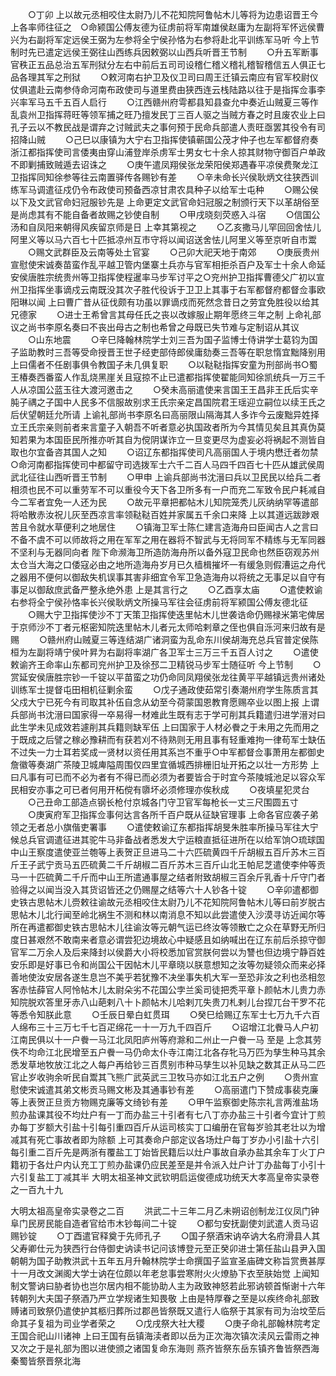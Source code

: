 <!-- { "loadSidebar": true } -->
　　○丁卯  上以故元丞相咬住太尉乃儿不花知院阿鲁帖木儿等将为边患诏晋王今上各率师往征之　○命颍国公傅友德为征虏前将军南雄侯赵庸为左副将军怀远侯曹兴为右副将军定远侯王弼为左参将全宁侯孙恪为右参将赴北平训练军马听  今上节制时先已遣定远侯王弼往山西练兵因敕弼以山西兵听晋王节制
　　○升五军断事官秩正五品总治五军刑狱分左右中前后五司司设稽仁稽义稽礼稽智稽信五人俱正七品各理其军之刑狱
　　○敕河南右护卫及仪卫司曰周王迁镇云南应有官军校尉仪仗俱遣赴云南参侍命河南布政使司与道里费由狭西连云栈陆路以往于是指挥佥事李兴率军马五千五百人启行
　　○江西赣州府雩都县知县查允中奏近山贼夏三等作乱袁州卫指挥蒋旺等领军捕之旺乃擅发民丁三百人驱之当贼方春之时且废农业上曰孔子云以不教民战是谓弃之讨贼武夫之事何预于民命兵部遣人责旺亟罢其役令有司招降山贼
　　○己巳以康镇为大宁右卫指挥使镇蕲国公茂才仲子也左军都督府奏浙江都指挥使司言倭夷由穿山浦登岸杀虏军士男女七十余人掠其财物守御百户单政不即剿捕致贼遁去诏诛之
　　○庚午遣凤翔侯张龙荣阳侯郑遇春平凉侯费聚龙江卫指挥同知徐参等往云南置驿传各赐钞有差
　　○辛未命长兴侯耿炳文往狭西训练军马调遣征戍仍令布政使司预备西凉甘肃农具种子以给军士屯种
　　○赐公侯以下及文武官命妇冠服钞先是  上命更定文武官命妇冠服之制颁行天下以革胡俗至是尚虑其有不能自备者故赐之钞使自制
　　○甲戌晓刻荧惑入斗宿
　　○信国公汤和自凤阳来朝得风疾留京师是日  上幸其第视之
　　○乙亥撒马儿罕回回舍怯儿阿里义等以马六百七十匹抵凉州互市守将以闻诏送舍怯儿阿里义等至京听自市鬻
　　○赐文武群臣及云南等处土官宴
　　○己卯大祀天地于南郊
　　○庚辰贵州宣慰使宋诚奏苗蛮作乱平越卫管内堡寨土兵亦与官军相拒杀百户及军士十余人命延安侯唐胜宗统贵州等卫指挥使程暹率马步军讨平之○兖州护卫指挥曹德父广初以宣州卫指挥坐事谪戍云南既没其次子胜代役诉于卫卫上其事于右军都督府都督佥事欧阳琳以闻  上曰曹广昔从征伐颇有功虽以罪谪戍而死然念昔日之劳宜免胜役以给其兄德家
　　○进士王希曾言其母任氏之丧以改嫁服止期年愿终三年之制  上命礼部议之尚书李原名奏曰不丧出母古之制也希曾之母既已失节难与定制诏从其议
　　○山东地震
　　○辛巳降翰林院学士刘三吾为国子监博士侍讲学士葛钧为国子监助教时三吾等受命授晋王世子经吏部侍郎侯庸劾奏三吾等在职怠惰宜黜降别用  上曰儒者不任剧事俱令教国子未几俱复职
　　○以鞑鞑指挥安童为刑部尚书○蜀王椿奏西番蛮人作乱烧黑崖关且寇掠不止已遣都指挥使翟能同知徐凯统兵一万三千人从凉国公蓝玉往大渡河邀击之
　　○癸未高丽遣使来言国王王昌非王氏后实辛肫子禑之子国中人民多不信服故别求王氏宗亲定昌国院君王瑶迎立嗣位以续王氏之后伏望朝廷允所请  上谕礼部尚书李原名曰高丽限山隔海其人多诈今云废黜异姓择立王氏宗亲则前者来言童子入朝吾不听者意必执国政者所为今其情见矣且其真伪莫知若果为本国臣民所推亦听其自为傥阴谋诈立一旦变更尽为虚妄必将祸起不测皆自取也尔宜备咨其国人之知
　　○诏辽东都指挥使司凡高丽国人于境内懋迁者勿禁○命河南都指挥使司中都留守司选拨军士六千二百人马四千四百七十匹从雄武侯周武北征往山西听晋王节制
　　○甲申  上谕兵部尚书沈溍曰兵以卫民民以给兵二者相须也民不可以重劳军不可以重役今天下各卫所多有一户而充二军致令民户耗减自今二军者宜免一人还为民
　　○故元平章把都帖木儿知院笼秃儿灰纳纳罕等遣部将哈散赤汝祝儿灰至西凉言率领鞑鞑百姓并家属五千余口来降  上以其道远跋踄艰苦且令就水草便利之地居住
　　○镇海卫军士陈仁建言造海舟曰臣闻古人之言曰不备不虞不可以师故将之用在军军之用在器将不智武与无将同军不精练与无军同器不坚利与无器同向者  陛下命濒海卫所造防海舟所以备外寇卫民命也然臣窃观苏州太仓当大海之口倭寇必由之地所造海舟岁月已久樯楫摧坏一有缓急则假漕运之舟代之器用不便何以御敌失机误事其害非细宜令军卫急造海舟以将统之无事足以自守有事足以御敌庶武备严整永绝外患  上是其言行之
　　○乙酉享太庙
　　○遣使敕谕右参将全宁侯孙恪率长兴侯耿炳文所操马军往会征虏前将军颍国公傅友德北征
　　○赐大宁卫指挥使沙不丁天策卫指挥使迭里帖木儿世袭诰命仍赐禄米第宅俾居于京师沙不丁者元枢密知院迭里帖木儿者元太师哈剌章之侄也俱自泺河来归故有是赐
　　○赣州府山贼夏三等连结湖广诸洞蛮为乱命东川侯胡海充总兵官普定侯陈桓为左副将靖宁侯叶昇为右副将率湖广各卫军士三万三千五百人讨之
　　○遣使敕谕齐王命率山东都司兖州护卫及徐邳二卫精锐马步军士随征听  今上节制
　　○赏延安侯唐胜宗钞一千锭以平苗蛮之功仍命同凤翔侯张龙往黄平平越镇远贵州诸处训练军士提督屯田相机征剿余蛮
　　○戊子通政使茹常引奏潮州府学生陈质言其父戍大宁已死今有司取其补伍自念从幼至今荷蒙国恩教育愿赐卒业以图上报  上谓兵部尚书沈溍曰国家得一卒易得一材难此生既有志于学可削其兵籍遣归进学溍对曰此生学未见成效若遽削其兵籍则缺军伍  上曰国家于人材必餋之于未用之先而用之于既成之后譬之稼必豫耕而有获若刈不待熟则无用且事有轻重难拘一律苟军士缺伍不过失一力士耳若奖成一贤材以资任用其系岂不重乎○中军都督佥事萧用左都御史詹徽等奏湖广茶陵卫城庳隘周围仅四里宜循城西排栅旧址开拓之以壮一方形势  上曰凡事有可已而不必为者有不得已而必须为者要皆合于时宜今茶陵城池足以容众军民相安亦事之可已者何用开柘傥有隳坏必须修理亦俟秋成
　　○夜填星犯灵台
　　○己丑命工部造点钢长枪付京城各门守卫官军每枪长一丈三尺围圆五寸
　　○庚寅府军卫指挥佥事何达言各所千百户既从征缺官理事  上命各官应袭子弟领之无者总小旗偕吏署事
　　○遣使敕谕辽东都指挥胡旻朱胜率所操马军往大宁候总兵官调遣征进其驼牛马非备战者悉发大宁运粮直抵征进所在以给军饷○琉球国中山王察度遣使亚兰匏等上表贺正旦进马二十六匹硫黄四千斤胡椒五百斤苏木三百斤王子武宁贡马五匹硫黄二千斤胡椒二百斤苏木三百斤山北王帕尼芝遣使李仲等贡马一十匹硫黄二千斤而中山王所遣通事屋之结者附致胡椒三百余斤乳香十斤守门者验得之以闻当没入其货诏皆还之仍赐屋之结等六十人钞各十锭
　　○辛卯遣都御史铁古思帖木儿赍敕往谕故元丞相咬住太尉乃儿不花知院阿鲁帖木儿等曰前岁脱古思帖木儿北行闻至岭北祸生不测和林以南消息不知以此尝遣使入沙漠寻访近闻尔等所在再遣都御史铁古思帖木儿往谕汝等元朝气运已终汝等领散亡之众在草野无所归度日甚艰然不敢南来者意必谓尝犯边境故心中疑感且如纳喊出在辽东前后杀掠守御官军二万余人及后来降封以侯爵大小将校悉加官赏朕何尝以为讐也但边境宁静百姓安乐即是好事已令和尚国公干因帖木儿平章晓以朕意想知之汝等勿疑领众而来必择善地使汝安居各遂生息岂不美乎若犹豫不决坐事失机大军一至恐非汝之利也丞相忽客赤怯薛官人阿怜帖木儿太尉朵劣不花国公孛兰奚司徒把秃平章卜颜帖木儿贵力赤知院脱欢答里牙赤八山葩剌八十卜颜帖木儿哈剌兀失贵刀札剌儿台捏兀台干罗不花等悉令知朕此意
　　○壬辰日晕白虹贯珥
　　○癸巳给赐辽东军士七万九千六百人绵布三十三万七千七百疋绵花一十一万九千四百斤
　　○诏增江北餋马人户初江南民俱以十一户餋一马江北凤阳庐州等府滁和二州止一户餋一马  至是  上念其劳佚不均命江北民增至五户餋一马仍命太仆寺江南江北各存牝马万匹为孳生种马其余悉发草地牧放江北之人每户再给钞三百贯别市种马孳生以补见缺之数其正从马二匹官止岁收驹余听民自鬻其飞熊广武英武三卫牧马亦如江北五户之例
　　○贵州宣慰使宋诚遣其弟文彬贡马赐文彬及其通事钞有差
　　○高丽遣门下赞成事裴克廉等上表贺正旦贡方物赐克廉等文绮钞有差
　　○甲午监察御史陈宗礼言两淮盐场煎办盐课其役不均灶户有一丁而办盐三十引者有七八丁亦办盐三十引者今宜计丁煎办每丁岁额大引盐十引每引重四百斤从运司核实丁口编册在官每岁验其老壮以为增减其有死亡事故者即为除额  上可其奏命户部定议各场灶户每丁岁办小引盐十六引每引重二百斤先是两浙有覆盐工丁始皆民籍后以灶户事故自承办盐其余车丁火丁户籍初于各灶户内认充工丁煎办盐课仍应民差至是并令派入灶户计丁办盐每丁小引十六引复盐工丁减其半
大明太祖圣神文武钦明启运俊德成功统天大孝高皇帝实录卷之一百九十九


大明太祖高皇帝实录卷之二百
　　洪武二十三年二月乙未朔诏创制龙江仪凤门钟阜门民房民能自造者官给市木钞每间二十锭
　　○都匀安抚副使刘武遣人贡马诏赐钞锭
　　○丁酉遣官释奠于先师孔子
　　○国子祭酒宋讷卒讷大名府滑县人其父寿卿仕元为狭西行台侍御史讷读书记问该博登元至正癸卯进士第任盐山县尹入国朝朝为国子助教洪武十五年五月升翰林院学士命撰国子监宣圣庙碑文称旨赏赉甚厚十一月改文渊阁大学士讷在位颇以年老怠事尝寒附火火燎胁下衣至肤始觉  上闻知制文警讷曰胁者协也岂尔居内相不能协助人主为政致神怒若此邪讷顿首惭谢十六年转朝列大夫国子祭酒乃严立学规诸生知畏敬  上由是特厚眷之至是以疾终命礼部致赙诸司致祭仍遣使护其柩归葬所过郡邑皆祭既又遣行人临祭于其家有司为治坟茔后命其子复祖为司业学者荣之
　　○戊戌祭大社大稷
　　○庚子命礼部翰林院考定王国合祀山川诸神  上曰王国有岳镇海渎者即以岳为正次海次镇次渎风云雷雨之神又次之于是礼部为图以进使颁之诸国复命东海则  燕齐皆祭东岳东镇齐鲁皆祭西海秦蜀皆祭晋祭北海
